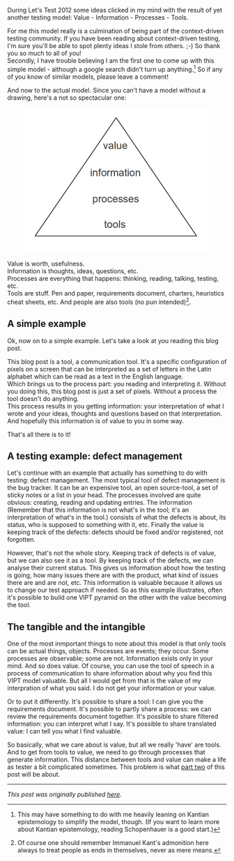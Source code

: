 <!--
.. title: Yet Another Testing Model: Value - Information - Processes - Tools
.. slug: yet-another-testing-model-value-information-processes-value
.. date: 2012-07-09 20:21:44 UTC+02:00
.. tags: VIPT, context-driven testing, models
.. category: philosophy of testing
.. link: 
.. description:
.. type: text
-->


During Let's Test 2012 some ideas clicked in my mind with the result of yet another testing model:
Value - Information - Processes - Tools.

For me this model really is a culmination of being part of the context-driven testing community. If you have been reading about context-driven testing, I'm sure you'll be able to spot plenty ideas I stole from others. ;-) So thank you so much to all of you!  
Secondly, I have trouble believing I am the first one to come up with this simple model - although a google search didn't turn up anything.[^1] So if any of you know of similar models, please leave a comment!

And now to the actual model. Since you can't have a model without a drawing, here's a not so spectacular one:

<!-- TEASER_END -->

<div class="d-flex justify-content-center">
	<figure class="figure w-50">
  	<img src="/images/2012/yatm-vipt/vipt.png" class="figure-img img-fluid rounded"
  	alt="VIPT diagram: value - Information - processes - tools"/>
	</figure>
</div>

Value is worth, usefulness.  
Information is thoughts, ideas, questions, etc.  
Processes are everything that happens: thinking, reading, talking, testing, etc.  
Tools are stuff. Pen and paper, requirements document, charters, heuristics cheat sheets, etc. And people are also tools (no pun intended)[^2].


## A simple example

Ok, now on to a simple example. Let's take a look at you reading this blog post.

This blog post is a tool, a communication tool. It's a specific configuration of pixels on a screen that can be interpreted as a set of letters in the Latin alphabet which can be read as a text in the English language.  
Which brings us to the process part: you reading and interpreting it. Without you doing this, this blog post is just a set of pixels. Without a process the tool doesn't do anything.  
This process results in you getting information: your interpretation of what I wrote and your ideas, thoughts and questions based on that interpretation.    
And hopefully this information is of value to you in some way.

That's all there is to it!


## A testing example: defect management

Let's continue with an example that actually has something to do with testing: defect management.
The most typical tool of defect management is the bug tracker. It can be an expensive tool, an open source-tool, a set of sticky notes or a list in your head. The processes involved are quite obvious: creating, reading and updating entries. The information (Remember that this information is not what's in the tool; it's an interpretation of what's in the tool.) consists of what the defects is about, its status, who is supposed to something with it, etc. Finally the value is keeping track of the defects: defects should be fixed and/or registered, not forgotten.

However, that's not the whole story. Keeping track of defects is of value, but we can also see it as a tool. By keeping track of the defects, we can analyse their current status. This gives us information about how the testing is going, how many issues there are with the product, what kind of issues there are and are not, etc. This information is valuable because it allows us to change our test approach if needed.
So as this example illustrates, often it's possible to build one VIPT pyramid on the other with the value becoming the tool.


## The tangible and the intangible

One of the most inmportant things to note about this model is that only tools can be actual things, objects. Processes are events; they occur. Some processes are observable; some are not. Information exists only in your mind. And so does value. Of course, you can use the tool of speech in a process of communication to share information about why you find this VIPT model valuable. But all I would get from that is the value of my interpration of what you said. I do not get your information or your value.

Or to put it differently. It's possible to share a tool: I can give you the requirements document. It's possible to partly share a process: we can review the requirements document together. It's possible to share filtered information: you can interpret what I say. It's possible to share translated value: I can tell you what I find valuable.  

So basically, what we care about is value, but all we really 'have' are tools. And to get from tools to value, we need to go through processes that generate information. This distance between tools and value can make a life as tester a bit complicated sometimes. This problem is what [part two](link://slug/vipt-bottom-up-or-top-down) of this post will be about.

---

*This post was originally published [here](https://testingcurve.wordpress.com/2012/07/09/yet-another-testing-model-value-information-processes-value/).*


[^1]: This may have something to do with me heavily leaning on Kantian epistemology to simplify the model, though. (If you want to learn more about Kantian epistemology, reading Schopenhauer is a good start.)

[^2]: Of course one should remember Immanuel Kant's admonition here always to treat people as ends in themselves, never as mere means.
